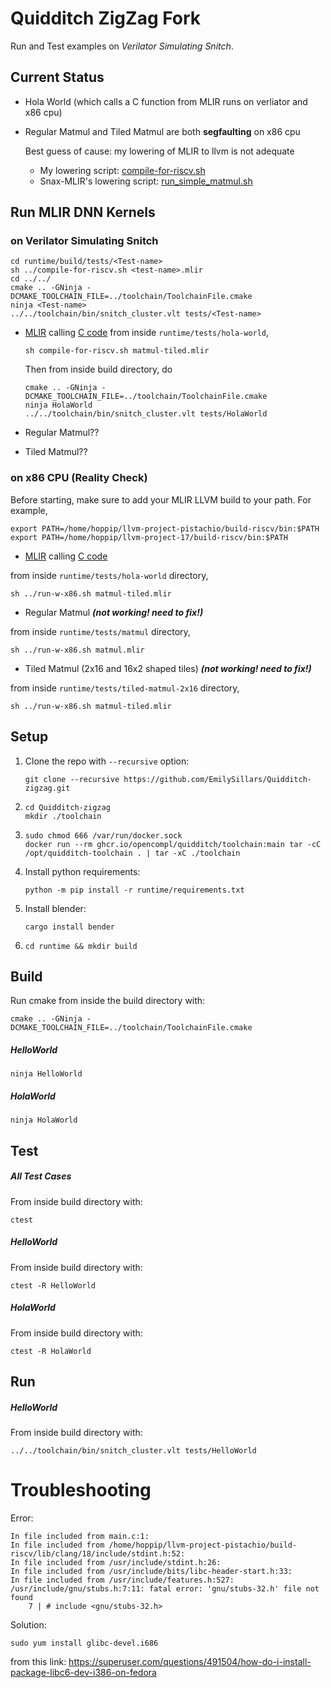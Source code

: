 # Quidditch ZigZag Fork

Run and Test examples on *Verilator Simulating Snitch*.

## Current Status

- Hola World (which calls a C function from MLIR runs on verliator and x86 cpu)
- Regular Matmul and Tiled Matmul are both **segfaulting** on x86 cpu

  Best guess of cause: my lowering of MLIR to llvm is not adequate
  - My lowering script: [compile-for-riscv.sh](../runtime/tests/compile-for-riscv.sh)
  - Snax-MLIR's lowering script: [run_simple_matmul.sh](https://github.com/EmilySillars/snax-mlir-zigzag/blob/zigzag-to-snax/kernels/simple_matmul2/call-c-from-mlir/run_simple_matmul.sh)

## Run MLIR DNN Kernels

### on Verilator Simulating Snitch

```
cd runtime/build/tests/<Test-name>
sh ../compile-for-riscv.sh <test-name>.mlir
cd ../../
cmake .. -GNinja -DCMAKE_TOOLCHAIN_FILE=../toolchain/ToolchainFile.cmake
ninja <Test-name>
../../toolchain/bin/snitch_cluster.vlt tests/<Test-name>
```

- [MLIR](../runtime/tests/hola-world/matmul-tiled.mlir) calling [C code](../runtime/tests/hola-world/main.c)
  from inside `runtime/tests/hola-world`,

  ```
  sh compile-for-riscv.sh matmul-tiled.mlir 
  ```

  Then from inside build directory, do

  ```
  cmake .. -GNinja -DCMAKE_TOOLCHAIN_FILE=../toolchain/ToolchainFile.cmake
  ninja HolaWorld
  ../../toolchain/bin/snitch_cluster.vlt tests/HolaWorld
  ```

- Regular Matmul??
- Tiled Matmul??

### on x86 CPU (Reality Check)

Before starting, make sure to add your MLIR LLVM build to your path. For example,

```
export PATH=/home/hoppip/llvm-project-pistachio/build-riscv/bin:$PATH
export PATH=/home/hoppip/llvm-project-17/build-riscv/bin:$PATH
```

- [MLIR](../runtime/tests/hola-world/matmul-tiled.mlir) calling [C code](../runtime/tests/hola-world/main-no-snrt.c)
  

from inside `runtime/tests/hola-world` directory,

  ```
  sh ../run-w-x86.sh matmul-tiled.mlir
  ```

- Regular Matmul ***(not working! need to fix!)***
  

from inside `runtime/tests/matmul` directory,

  ```
  sh ../run-w-x86.sh matmul.mlir
  ```

- Tiled Matmul (2x16 and 16x2 shaped tiles)  ***(not working! need to fix!)***

 from inside `runtime/tests/tiled-matmul-2x16` directory,
  ```
  sh ../run-w-x86.sh matmul-tiled.mlir
  ```

## Setup

1. Clone the repo with `--recursive` option: 
   ```
   git clone --recursive https://github.com/EmilySillars/Quidditch-zigzag.git
   ```

2. ````
   cd Quidditch-zigzag
   mkdir ./toolchain
   ````

3. ```
   sudo chmod 666 /var/run/docker.sock
   docker run --rm ghcr.io/opencompl/quidditch/toolchain:main tar -cC /opt/quidditch-toolchain . | tar -xC ./toolchain
   ```

4. Install python requirements:
   ```
   python -m pip install -r runtime/requirements.txt
   ```

5. Install blender: 
   ```
   cargo install bender
   ```

6. ```
   cd runtime && mkdir build
   ```

## Build 

Run cmake from inside the build directory with:

```
cmake .. -GNinja -DCMAKE_TOOLCHAIN_FILE=../toolchain/ToolchainFile.cmake
```

##### HelloWorld

```
ninja HelloWorld
```

##### HolaWorld

```
ninja HolaWorld
```

## Test

##### All Test Cases

From inside build directory with:

```
ctest
```

##### HelloWorld

From inside build directory with:

```
ctest -R HelloWorld
```

##### HolaWorld

From inside build directory with:

```
ctest -R HolaWorld
```

## Run

##### HelloWorld

From inside build directory with:

```
../../toolchain/bin/snitch_cluster.vlt tests/HelloWorld
```

# Troubleshooting

Error:

```
In file included from main.c:1:
In file included from /home/hoppip/llvm-project-pistachio/build-riscv/lib/clang/18/include/stdint.h:52:
In file included from /usr/include/stdint.h:26:
In file included from /usr/include/bits/libc-header-start.h:33:
In file included from /usr/include/features.h:527:
/usr/include/gnu/stubs.h:7:11: fatal error: 'gnu/stubs-32.h' file not found
    7 | # include <gnu/stubs-32.h>
```

Solution:

```
sudo yum install glibc-devel.i686
```

from this link: https://superuser.com/questions/491504/how-do-i-install-package-libc6-dev-i386-on-fedora
